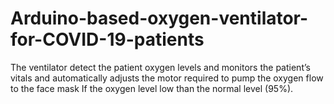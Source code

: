 # Arduino-based-oxygen-ventilator-for-COVID-19-patients
The ventilator detect the patient oxygen levels and monitors the patient’s vitals and automatically adjusts the motor required to pump the oxygen flow to the face mask If the oxygen level low than the normal level (95%).
